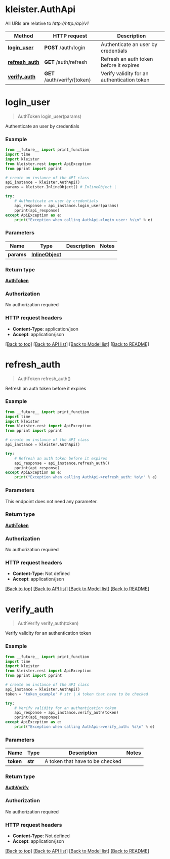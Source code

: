 # kleister.AuthApi

All URIs are relative to *http://http:/api/v1*

Method | HTTP request | Description
------------- | ------------- | -------------
[**login_user**](AuthApi.md#login_user) | **POST** /auth/login | Authenticate an user by credentials
[**refresh_auth**](AuthApi.md#refresh_auth) | **GET** /auth/refresh | Refresh an auth token before it expires
[**verify_auth**](AuthApi.md#verify_auth) | **GET** /auth/verify/{token} | Verify validity for an authentication token


# **login_user**
> AuthToken login_user(params)

Authenticate an user by credentials

### Example

```python
from __future__ import print_function
import time
import kleister
from kleister.rest import ApiException
from pprint import pprint

# create an instance of the API class
api_instance = kleister.AuthApi()
params = kleister.InlineObject() # InlineObject | 

try:
    # Authenticate an user by credentials
    api_response = api_instance.login_user(params)
    pprint(api_response)
except ApiException as e:
    print("Exception when calling AuthApi->login_user: %s\n" % e)
```

### Parameters

Name | Type | Description  | Notes
------------- | ------------- | ------------- | -------------
 **params** | [**InlineObject**](InlineObject.md)|  | 

### Return type

[**AuthToken**](AuthToken.md)

### Authorization

No authorization required

### HTTP request headers

 - **Content-Type**: application/json
 - **Accept**: application/json

[[Back to top]](#) [[Back to API list]](../README.md#documentation-for-api-endpoints) [[Back to Model list]](../README.md#documentation-for-models) [[Back to README]](../README.md)

# **refresh_auth**
> AuthToken refresh_auth()

Refresh an auth token before it expires

### Example

```python
from __future__ import print_function
import time
import kleister
from kleister.rest import ApiException
from pprint import pprint

# create an instance of the API class
api_instance = kleister.AuthApi()

try:
    # Refresh an auth token before it expires
    api_response = api_instance.refresh_auth()
    pprint(api_response)
except ApiException as e:
    print("Exception when calling AuthApi->refresh_auth: %s\n" % e)
```

### Parameters
This endpoint does not need any parameter.

### Return type

[**AuthToken**](AuthToken.md)

### Authorization

No authorization required

### HTTP request headers

 - **Content-Type**: Not defined
 - **Accept**: application/json

[[Back to top]](#) [[Back to API list]](../README.md#documentation-for-api-endpoints) [[Back to Model list]](../README.md#documentation-for-models) [[Back to README]](../README.md)

# **verify_auth**
> AuthVerify verify_auth(token)

Verify validity for an authentication token

### Example

```python
from __future__ import print_function
import time
import kleister
from kleister.rest import ApiException
from pprint import pprint

# create an instance of the API class
api_instance = kleister.AuthApi()
token = 'token_example' # str | A token that have to be checked

try:
    # Verify validity for an authentication token
    api_response = api_instance.verify_auth(token)
    pprint(api_response)
except ApiException as e:
    print("Exception when calling AuthApi->verify_auth: %s\n" % e)
```

### Parameters

Name | Type | Description  | Notes
------------- | ------------- | ------------- | -------------
 **token** | **str**| A token that have to be checked | 

### Return type

[**AuthVerify**](AuthVerify.md)

### Authorization

No authorization required

### HTTP request headers

 - **Content-Type**: Not defined
 - **Accept**: application/json

[[Back to top]](#) [[Back to API list]](../README.md#documentation-for-api-endpoints) [[Back to Model list]](../README.md#documentation-for-models) [[Back to README]](../README.md)

